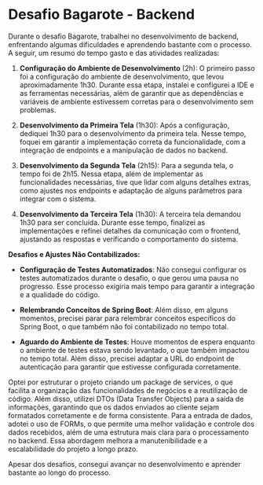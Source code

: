 # Desafio Bagarote - Backend

Durante o desafio Bagarote, trabalhei no desenvolvimento de backend, enfrentando algumas dificuldades e aprendendo bastante com o processo. A seguir, um resumo do tempo gasto e das atividades realizadas:

1. **Configuração do Ambiente de Desenvolvimento** (2h):
   O primeiro passo foi a configuração do ambiente de desenvolvimento, que levou aproximadamente 1h30. Durante essa etapa, instalei e configurei a IDE e as ferramentas necessárias, além de garantir que as dependências e variáveis de ambiente estivessem corretas para o desenvolvimento sem problemas.

2. **Desenvolvimento da Primeira Tela** (1h30):
   Após a configuração, dediquei 1h30 para o desenvolvimento da primeira tela. Nesse tempo, foquei em garantir a implementação correta da funcionalidade, com a integração de endpoints e a manipulação de dados no backend.

3. **Desenvolvimento da Segunda Tela** (2h15):
   Para a segunda tela, o tempo foi de 2h15. Nessa etapa, além de implementar as funcionalidades necessárias, tive que lidar com alguns detalhes extras, como ajustes nos endpoints e adaptação de alguns parâmetros para integrar com o sistema.

4. **Desenvolvimento da Terceira Tela** (1h30):
   A terceira tela demandou 1h30 para ser concluída. Durante esse tempo, finalizei as implementações e refinei detalhes da comunicação com o frontend, ajustando as respostas e verificando o comportamento do sistema.

**Desafios e Ajustes Não Contabilizados:**

- **Configuração de Testes Automatizados**: Não consegui configurar os testes automatizados durante o desafio, o que gerou uma pausa no progresso. Esse processo exigiria mais tempo para garantir a integração e a qualidade do código.

- **Relembrando Conceitos de Spring Boot**: Além disso, em alguns momentos, precisei parar para relembrar conceitos específicos do Spring Boot, o que também não foi contabilizado no tempo total.

- **Aguardo do Ambiente de Testes**: Houve momentos de espera enquanto o ambiente de testes estava sendo levantado, o que também impactou no tempo total. Além disso, precisei adaptar a URL do endpoint de autenticação para garantir que estivesse configurada corretamente.

Optei por estruturar o projeto criando um package de services, o que facilita a organização das funcionalidades de negócios e a reutilização de código. Além disso, utilizei DTOs (Data Transfer Objects) para a saída de informações, garantindo que os dados enviados ao cliente sejam formatados corretamente e de forma consistente. Para a entrada de dados, adotei o uso de FORMs, o que permite uma melhor validação e controle dos dados recebidos, além de uma estrutura mais clara para o processamento no backend. Essa abordagem melhora a manutenibilidade e a escalabilidade do projeto a longo prazo.

Apesar dos desafios, consegui avançar no desenvolvimento e aprender bastante ao longo do processo.